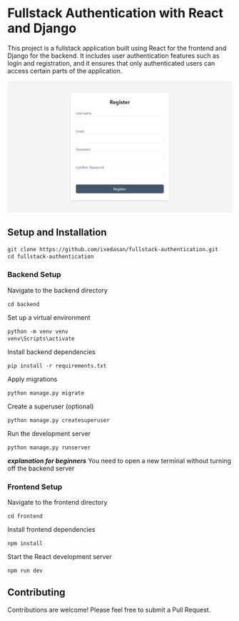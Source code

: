 # Fullstack Authentication with React and Django

This project is a fullstack application built using React for the frontend and Django for the backend. It includes user authentication features such as login and registration, and it ensures that only authenticated users can access certain parts of the application.

![preview](./frontend/src/assets/github.png)

## Setup and Installation

```
git clone https://github.com/ixedasan/fullstack-authentication.git
cd fullstack-authentication
```

### Backend Setup

Navigate to the backend directory

```
cd backend
```

Set up a virtual environment

```
python -m venv venv
venv\Scripts\activate
```

Install backend dependencies

```
pip install -r requirements.txt
```

Apply migrations

```
python manage.py migrate
```

Create a superuser (optional)

```
python manage.py createsuperuser
```

Run the development server

```
python manage.py runserver
```

**_explanation for beginners_**
You need to open a new terminal without turning off the backend server

### Frontend Setup

Navigate to the frontend directory

```
cd frontend
```

Install frontend dependencies

```
npm install
```

Start the React development server

```
npm run dev
```

## Contributing

Contributions are welcome! Please feel free to submit a Pull Request.
